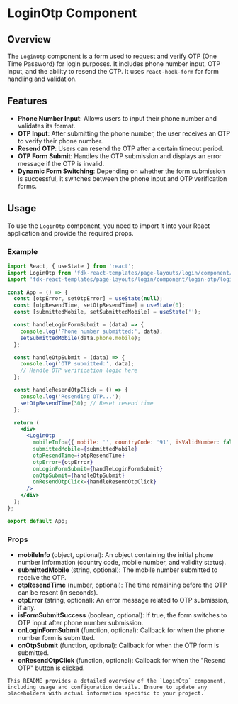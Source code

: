 # LoginOtp Component

## Overview
The `LoginOtp` component is a form used to request and verify OTP (One Time Password) for login purposes. It includes phone number input, OTP input, and the ability to resend the OTP. It uses `react-hook-form` for form handling and validation.

## Features
- **Phone Number Input**: Allows users to input their phone number and validates its format.
- **OTP Input**: After submitting the phone number, the user receives an OTP to verify their phone number.
- **Resend OTP**: Users can resend the OTP after a certain timeout period.
- **OTP Form Submit**: Handles the OTP submission and displays an error message if the OTP is invalid.
- **Dynamic Form Switching**: Depending on whether the form submission is successful, it switches between the phone input and OTP verification forms.

## Usage
To use the `LoginOtp` component, you need to import it into your React application and provide the required props.

### Example
```jsx
import React, { useState } from 'react';
import LoginOtp from 'fdk-react-templates/page-layouts/login/component/login-otp/login-otp';
import 'fdk-react-templates/page-layouts/login/component/login-otp/login-otp.css';

const App = () => {
  const [otpError, setOtpError] = useState(null);
  const [otpResendTime, setOtpResendTime] = useState(0);
  const [submittedMobile, setSubmittedMobile] = useState('');

  const handleLoginFormSubmit = (data) => {
    console.log('Phone number submitted:', data);
    setSubmittedMobile(data.phone.mobile);
  };

  const handleOtpSubmit = (data) => {
    console.log('OTP submitted:', data);
    // Handle OTP verification logic here
  };

  const handleResendOtpClick = () => {
    console.log('Resending OTP...');
    setOtpResendTime(30); // Reset resend time
  };

  return (
    <div>
      <LoginOtp
        mobileInfo={{ mobile: '', countryCode: '91', isValidNumber: false }}
        submittedMobile={submittedMobile}
        otpResendTime={otpResendTime}
        otpError={otpError}
        onLoginFormSubmit={handleLoginFormSubmit}
        onOtpSubmit={handleOtpSubmit}
        onResendOtpClick={handleResendOtpClick}
      />
    </div>
  );
};

export default App;

```

### Props
- **mobileInfo** (object, optional): An object containing the initial phone number information (country code, mobile number, and validity status).
- **submittedMobile** (string, optional): The mobile number submitted to receive the OTP.
- **otpResendTime** (number, optional): The time remaining before the OTP can be resent (in seconds).
- **otpError** (string, optional): An error message related to OTP submission, if any.
- **isFormSubmitSuccess** (boolean, optional): If true, the form switches to OTP input after phone number submission.
- **onLoginFormSubmit** (function, optional): Callback for when the phone number form is submitted.
- **onOtpSubmit** (function, optional): Callback for when the OTP form is submitted.
- **onResendOtpClick** (function, optional): Callback for when the "Resend OTP" button is clicked.

```
This README provides a detailed overview of the `LoginOtp` component, including usage and configuration details. Ensure to update any placeholders with actual information specific to your project.